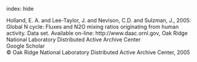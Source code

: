 index: hide

<div class="Citation">

  <div class="Citation-body">
    <div class="Citation-text">Holland, E. A. and Lee-Taylor, J. and Nevison, C.D. and Sulzman, J., 2005: Global N cycle: Fluxes and N2O mixing ratios originating from human activity. Data set. Available on-line: http://www.daac.ornl.gov, Oak Ridge National Laboratory Distributed Active Archive Center</div>
    <div class="Citation-links">
      <div class="CitationLink" data-href="https://scholar.google.com/scholar?q=Global+N+cycle%3A+Fluxes+and+N2O+mixing+ratios+originating+from+human+activity.+Data+set.+Available+on-line%3A+http%3A%2F%2Fwww.daac.ornl.gov+">
        <div class="CitationLink-icon CitationLink-Scholar"></div>
        <div class="CitationLink-text">Google Scholar</div>
      </div>
    </div>
  </div>
</div>


<div class="Citation-copy">
&copy; Oak Ridge National Laboratory Distributed Active Archive Center, 2005
</div>